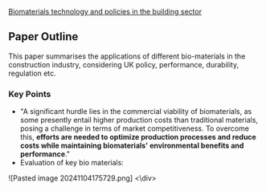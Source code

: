 [Biomaterials technology and policies in the building sector](https://link.springer.com/article/10.1007/s10311-023-01689-w)
## Paper Outline
This paper summarises the applications of different bio-materials in the construction industry, considering UK policy, performance, durability, regulation etc.
### Key Points

- "A significant hurdle lies in the commercial viability of biomaterials, as some presently entail higher production costs than traditional materials, posing a challenge in terms of market competitiveness. To overcome this, **efforts are needed to optimize production processes and reduce costs while maintaining biomaterials' environmental benefits and performance**."
- Evaluation of key bio materials:


<div class="rotate-90">
	![Pasted image 20241104175729.png]
<\div>